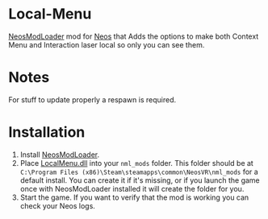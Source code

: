 # Local-Menu
[NeosModLoader](https://github.com/zkxs/NeosModLoader) mod for [Neos](https://neos.com/) that Adds the options to make both Context Menu and Interaction laser local so only you can see them.

# Notes
For stuff to update properly a respawn is required.
 
# Installation
1. Install [NeosModLoader](https://github.com/zkxs/NeosModLoader).
2. Place [LocalMenu.dll](https://github.com/LeCloutPanda/Local-Menu/releases/tag/v1.0.1) into your `nml_mods` folder. This folder should be at `C:\Program Files (x86)\Steam\steamapps\common\NeosVR\nml_mods` for a default install. You can create it if it's missing, or if you launch the game once with NeosModLoader installed it will create the folder for you.
3. Start the game. If you want to verify that the mod is working you can check your Neos logs.
